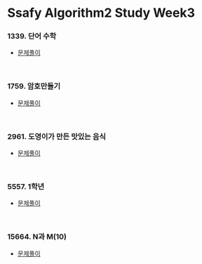 # Ssafy Algorithm2 Study Week3

### 1339. 단어 수학
- [문제풀이](https://github.com/InJun2/TIL/blob/main/Coding-Test/Baekjoon/brute-force/permutation/1339-단어수학.java)

<br>

### 1759. 암호만들기
- [문제풀이](https://github.com/InJun2/TIL/blob/main/Coding-Test/Baekjoon/brute-force/subset/1759-암호만들기.java)

<br>

### 2961. 도영이가 만든 맛있는 음식
- [문제풀이](https://github.com/InJun2/TIL/blob/main/Coding-Test/Baekjoon/brute-force/backtracking/2961-도영이가만든맛있는음식.java)

<br>

### 5557. 1학년
- [문제풀이](https://github.com/InJun2/TIL/blob/main/Coding-Test/Baekjoon/DP/5557-1학년.java)

<br>

### 15664. N과 M(10)
- [문제풀이](https://github.com/InJun2/TIL/blob/main/Coding-Test/Baekjoon/brute-force/backtracking/15664-N과M10.java)

<br>




